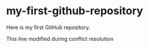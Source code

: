 # my-first-github-repository
Here is my first GitHub repository.

This line modified during conflict resolution